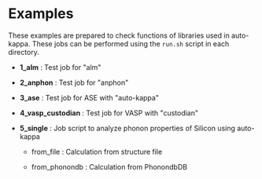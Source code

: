 
Examples
=========

These examples are prepared to check functions of libraries used in auto-kappa.
These jobs can be performed using the ``run.sh`` script in each directory.

- **1_alm** : Test job for "alm"

- **2_anphon** : Test job for "anphon"

- **3_ase** : Test job for ASE with "auto-kappa"

- **4_vasp_custodian** : Test job for VASP with "custodian"

- **5_single** : Job script to analyze phonon properties of Silicon using auto-kappa

    - from_file : Calculation from structure file
    
    - from_phonondb : Calculation from PhonondbDB

